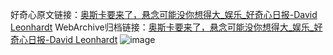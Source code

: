 好奇心原文链接：[奥斯卡要来了，悬念可能没你想得大_娱乐_好奇心日报-David Leonhardt](https://www.qdaily.com/articles/6713.html)
WebArchive归档链接：[奥斯卡要来了，悬念可能没你想得大_娱乐_好奇心日报-David Leonhardt](http://web.archive.org/web/20190623171401/https://www.qdaily.com/articles/6713.html)
![image](http://ww3.sinaimg.cn/large/007d5XDply1g3wb450acxj30u04y27wi)